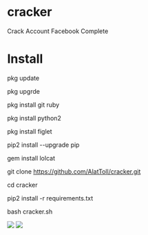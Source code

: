 # cracker

Crack Account Facebook Complete

# Install
pkg update

pkg upgrde

pkg install git ruby

pkg install python2

pkg install figlet

pip2 install --upgrade pip

gem install lolcat

git clone https://github.com/AlatToll/cracker.git

cd cracker

pip2 install -r requirements.txt

bash cracker.sh


<img src="Cracker.png">

<img src="Crack.png">


